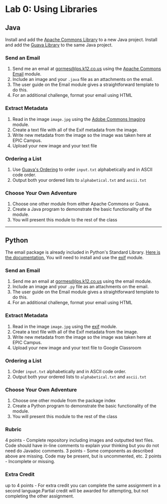 # Lab 0: Using Libraries
## Java
Install and add the [Apache Commons Library](https://commons.apache.org/proper/commons-lang/download_lang.cgi) to a new Java project.
Install and add the [Guava Library](https://github.com/google/guava) to the same Java project.
### Send an Email
1. Send me an email at gormes@lps.k12.co.us using the [Apache Commons Email](https://commons.apache.org/proper/commons-email/index.html) module.
2. Include an image and your `.java` file as an attachments on the email.
3. The user guide on the Email module gives a straightforward template to do this.
4. For an additional challenge, format your email using HTML
### Extract Metadata
1. Read in the image `image.jpg` using the [Adobe Commons Imaging](https://commons.apache.org/proper/commons-imaging/index.html) module.
2. Create a text file with all of the Exif metadata from the image.
3. Write new metadata from the image so the image was taken here at EPIC Campus.
4. Upload your new image and your text file
### Ordering a List
1. Use [Guava's Ordering](https://github.com/google/guava/wiki/OrderingExplained) to order `input.txt` alphabetically and in ASCII code order.
2. Output both your ordered lists to `alphabetical.txt` and `ascii.txt`

### Choose Your Own Adventure
1. Choose one other module from either Apache Commons or Guava. 
2. Create a Java program to demonstrate the basic functionality of the module.
3. You will present this module to the rest of the class

----
## Python
The email package is already included in Python's Standard Library. [Here is the documentation.](https://docs.python.org/3/library/email.examples.html)
You will need to install and use the [exif](https://pypi.org/project/exif/) module. 
### Send an Email
1. Send me an email at gormes@lps.k12.co.us using the email module.
2. Include an image and your `.py` file as an attachments on the email.
3. The user guide on the Email module gives a straightforward template to do this.
4. For an additional challenge, format your email using HTML
### Extract Metadata
1. Read in the image `image.jpg` using the [exif](https://pypi.org/project/exif/) module.
2. Create a text file with all of the Exif metadata from the image.
3. Write new metadata from the image so the image was taken here at EPIC Campus.
4. Upload your new image and your text file to Google Classroom
### Ordering a List
1. Order `input.txt` alphabetically and in ASCII code order.
2. Output both your ordered lists to `alphabetical.txt` and `ascii.txt`
### Choose Your Own Adventure
1. Choose one other module from the package index
2. Create a Python program to demonstrate the basic functionality of the module.
3. You will present this module to the rest of the class
### Rubric
4 points - Complete repository including images and outputted text files. Code should have in-line comments to explain your thinking but you do not need do Javadoc comments.
3 points - Some components as described above are missing. Code may be present, but is uncommented, etc.
2 points - Incomplete or missing.

### Extra Credit
up to 4 points - For extra credit you can complete the same assignment in a second language.Partial credit will be awarded for attempting, but not completing the other assignment.
